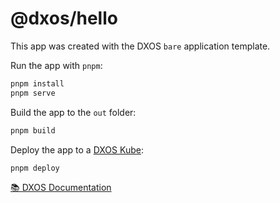 # @dxos/hello

This app was created with the DXOS `bare` application template.

Run the app with `pnpm`:

```bash
pnpm install
pnpm serve
```

Build the app to the `out` folder:

```bash
pnpm build
```

Deploy the app to a [DXOS Kube](https://docs.dxos.org/guide/kube/quick-start):

```
pnpm deploy
```

[📚 DXOS Documentation](https://docs.dxos.org)
